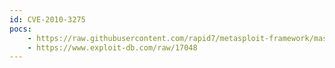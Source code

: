 ```yaml
---
id: CVE-2010-3275
pocs:
    - https://raw.githubusercontent.com/rapid7/metasploit-framework/master/modules/exploits/windows/browser/vlc_amv.rb
    - https://www.exploit-db.com/raw/17048
---
```

